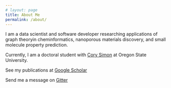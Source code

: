 ```yaml
---
# layout: page
title: About Me
permalink: /about/
---
```


I am a data scientist and software developer researching applications of graph theoryin cheminformatics, nanoporous materials discovery, and small molecule property prediction.

Currently, I am a doctoral student with [Cory Simon][simon-ensemble] at Oregon State University.

See my publications at [Google Scholar][scholar]

Send me a message on [Gitter][gitter]

[simon-ensemble]: https://SimonEnsemble.github.io
[scholar]: https://scholar.google.com/citations?user=s8a0NmYAAAAJ&hl=en
[gitter]: https://gitter.im/eahenle/community

